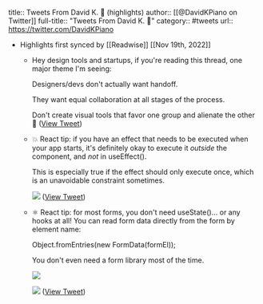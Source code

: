 title:: Tweets From David K. 🎹 (highlights)
author:: [[@DavidKPiano on Twitter]]
full-title:: "Tweets From David K. 🎹"
category:: #tweets
url:: https://twitter.com/DavidKPiano

- Highlights first synced by [[Readwise]] [[Nov 19th, 2022]]
	- Hey design tools and startups, if you're reading this thread, one major theme I'm seeing:
	  
	  Designers/devs don't actually want handoff.
	  
	  They want equal collaboration at all stages of the process.
	  
	  Don't create visual tools that favor one group and alienate the other 🙏 ([View Tweet](https://twitter.com/DavidKPiano/status/1392628904037425154))
	- 💥 React tip: if you have an effect that needs to be executed when your app starts, it's definitely okay to execute it *outside* the component, and *not* in useEffect().
	  
	  This is especially true if the effect should only execute once, which is an unavoidable constraint sometimes. 
	  
	  ![](https://pbs.twimg.com/media/FUklhU_XEAA0M1O.jpg) ([View Tweet](https://twitter.com/DavidKPiano/status/1533798980596940800))
	- ⚛️ React tip: for most forms, you don't need useState()... or any hooks at all! You can read form data directly from the form by element name:
	  
	  Object.fromEntries(new FormData(formEl));
	  
	  You don't even need a form library most of the time. 
	  
	  ![](https://pbs.twimg.com/media/Fcd9DdNXoAIUzL9.jpg) 
	  
	  ![](https://pbs.twimg.com/media/Fcd9RfDXEAEK7K-.jpg) ([View Tweet](https://twitter.com/DavidKPiano/status/1569361453928300545))